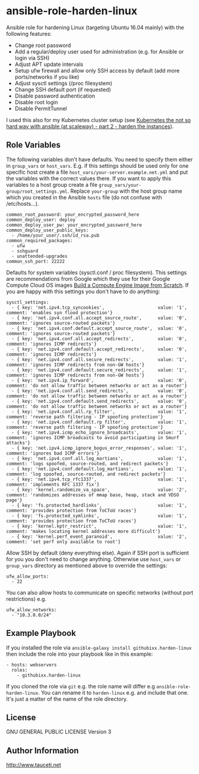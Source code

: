 ansible-role-harden-linux
=========================

Ansible role for hardening Linux (targeting Ubuntu 16.04 mainly) with the following features:

- Change root password
- Add a regular/deploy user used for administration (e.g. for Ansible or login via SSH)
- Adjust APT update intervals
- Setup ufw firewall and allow only SSH access by default (add more ports/networks if you like)
- Adjust sysctl settings (/proc filesystem)
- Change SSH default port (if requested)
- Disable password authentication
- Disable root login
- Disable PermitTunnel

I used this also for my Kubernetes cluster setup (see [Kubernetes the not so hard way with ansible (at scaleway) - part 2 - harden the instances](https://www.tauceti.blog/post/kubernetes-the-not-so-hard-way-with-ansible-at-scaleway-part-2/)).

Role Variables
--------------

The following variables don't have defaults. You need to specify them either in `group_vars` or `host_vars`. E.g. if this settings should be used only for one specific host create a file `host_vars/your-server.example.net.yml` and put the variables with the correct values there. If you want to apply this variables to a host group create a file `group_vars/your-group/root_settings.yml`. Replace `your-group` with the host group name which you created in the Ansible `hosts` file (do not confuse with /etc/hosts...).

```
common_root_password: your_encrypted_password_here
common_deploy_user: deploy
common_deploy_user_pw: your_encrypted_password_here 
common_deploy_user_public_keys:
  - /home/your_user/.ssh/id_rsa.pub
common_required_packages:
  - ufw
  - sshguard
  - unattended-upgrades
common_ssh_port: 22222
```

Defaults for system variables (sysctl.conf / proc filesystem). This settings are recommendations from Google which they use for their Google Compute Cloud OS images [Build a Compute Engine Image from Scratch](https://cloud.google.com/compute/docs/tutorials/building-images). If you are happy with this settings you don't have to do anything:

```
sysctl_settings:
  - { key: 'net.ipv4.tcp_syncookies',                    value: '1', comment: 'enables syn flood protection'}
  - { key: 'net.ipv4.conf.all.accept_source_route',      value: '0', comment: 'ignores source-routed packets'}
  - { key: 'net.ipv4.conf.default.accept_source_route',  value: '0', comment: 'ignores source-routed packets'}
  - { key: 'net.ipv4.conf.all.accept_redirects',         value: '0', comment: 'ignores ICMP redirects'}
  - { key: 'net.ipv4.conf.default.accept_redirects',     value: '0', comment: 'ignores ICMP redirects'}
  - { key: 'net.ipv4.conf.all.secure_redirects',         value: '1', comment: 'ignores ICMP redirects from non-GW hosts'}
  - { key: 'net.ipv4.conf.default.secure_redirects',     value: '1', comment: 'ignores ICMP redirects from non-GW hosts'}
  - { key: 'net.ipv4.ip_forward',                        value: '0', comment: 'do not allow traffic between networks or act as a router'}
  - { key: 'net.ipv4.conf.all.send_redirects',           value: '0', comment: 'do not allow traffic between networks or act as a router'}
  - { key: 'net.ipv4.conf.default.send_redirects',       value: '0', comment: 'do not allow traffic between networks or act as a router'}
  - { key: 'net.ipv4.conf.all.rp_filter',                value: '1', comment: 'reverse path filtering - IP spoofing protection'}
  - { key: 'net.ipv4.conf.default.rp_filter',            value: '1', comment: 'reverse path filtering - IP spoofing protection'}
  - { key: 'net.ipv4.icmp_echo_ignore_broadcasts',       value: '1', comment: 'ignores ICMP broadcasts to avoid participating in Smurf attacks'}
  - { key: 'net.ipv4.icmp_ignore_bogus_error_responses', value: '1', comment: 'ignores bad ICMP errors'}
  - { key: 'net.ipv4.conf.all.log_martians',             value: '1', comment: 'logs spoofed, source-routed, and redirect packets'}
  - { key: 'net.ipv4.conf.default.log_martians',         value: '1', comment: 'log spoofed, source-routed, and redirect packets'}
  - { key: 'net.ipv4.tcp_rfc1337',                       value: '1', comment: 'implements RFC 1337 fix'}
  - { key: 'kernel.randomize_va_space',                  value: '2', comment: 'randomizes addresses of mmap base, heap, stack and VDSO page'}
  - { key: 'fs.protected_hardlinks',                     value: '1', comment: 'provides protection from ToCToU races'}
  - { key: 'fs.protected_symlinks',                      value: '1', comment: 'provides protection from ToCToU races'}
  - { key: 'kernel.kptr_restrict',                       value: '1', comment: 'makes locating kernel addresses more difficult'}
  - { key: 'kernel.perf_event_paranoid',                 value: '2', comment: 'set perf only available to root'}
```

Allow SSH by default (deny everything else). Again if SSH port is sufficient for you you don't need to change anything. Otherwise use `host_vars` or `group_vars` directory as mentioned above to override the settings:
```
ufw_allow_ports:
  - 22
```

You can also allow hosts to communicate on specific networks (without port restrictions) e.g.

```
ufw_allow_networks:
  - "10.3.0.0/24"
```

Example Playbook
----------------

If you installed the role via `ansible-galaxy install githubixx.harden-linux` then include the role into your playbook like in this example:

```
- hosts: webservers
  roles:
    - githubixx.harden-linux
```

If you cloned the role via `git` e.g. the role name will differ e.g `ansible-role-harden-linux`. You can rename it to `harden-linux` e.g. and include that one. It's just a matter of the name of the role directory.

License
-------

GNU GENERAL PUBLIC LICENSE Version 3

Author Information
------------------

http://www.tauceti.net

